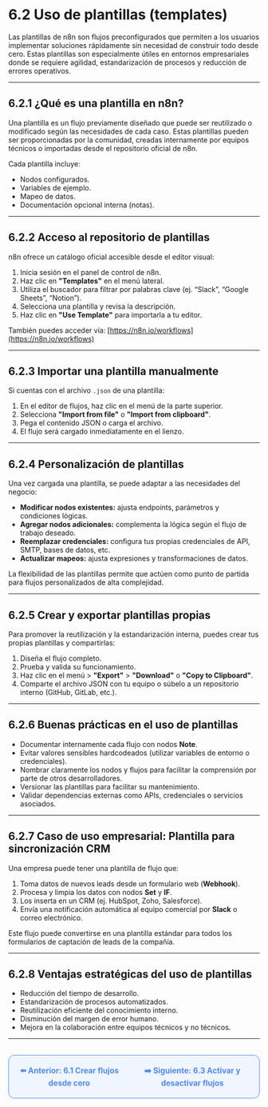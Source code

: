 # 6.2 Uso de plantillas (templates)

Las plantillas de n8n son flujos preconfigurados que permiten a los usuarios implementar soluciones rápidamente sin necesidad de construir todo desde cero. Estas plantillas son especialmente útiles en entornos empresariales donde se requiere agilidad, estandarización de procesos y reducción de errores operativos.

---

## 6.2.1 ¿Qué es una plantilla en n8n?

Una plantilla es un flujo previamente diseñado que puede ser reutilizado o modificado según las necesidades de cada caso. Estas plantillas pueden ser proporcionadas por la comunidad, creadas internamente por equipos técnicos o importadas desde el repositorio oficial de n8n.

Cada plantilla incluye:

- Nodos configurados.
- Variables de ejemplo.
- Mapeo de datos.
- Documentación opcional interna (notas).

---

## 6.2.2 Acceso al repositorio de plantillas

n8n ofrece un catálogo oficial accesible desde el editor visual:

1. Inicia sesión en el panel de control de n8n.
2. Haz clic en **"Templates"** en el menú lateral.
3. Utiliza el buscador para filtrar por palabras clave (ej. “Slack”, “Google Sheets”, “Notion”).
4. Selecciona una plantilla y revisa la descripción.
5. Haz clic en **"Use Template"** para importarla a tu editor.

También puedes acceder vía: [https://n8n.io/workflows](https://n8n.io/workflows)

---

## 6.2.3 Importar una plantilla manualmente

Si cuentas con el archivo `.json` de una plantilla:

1. En el editor de flujos, haz clic en el menú de la parte superior.
2. Selecciona **"Import from file"** o **"Import from clipboard"**.
3. Pega el contenido JSON o carga el archivo.
4. El flujo será cargado inmediatamente en el lienzo.

---

## 6.2.4 Personalización de plantillas

Una vez cargada una plantilla, se puede adaptar a las necesidades del negocio:

- **Modificar nodos existentes:** ajusta endpoints, parámetros y condiciones lógicas.
- **Agregar nodos adicionales:** complementa la lógica según el flujo de trabajo deseado.
- **Reemplazar credenciales:** configura tus propias credenciales de API, SMTP, bases de datos, etc.
- **Actualizar mapeos:** ajusta expresiones y transformaciones de datos.

La flexibilidad de las plantillas permite que actúen como punto de partida para flujos personalizados de alta complejidad.

---

## 6.2.5 Crear y exportar plantillas propias

Para promover la reutilización y la estandarización interna, puedes crear tus propias plantillas y compartirlas:

1. Diseña el flujo completo.
2. Prueba y valida su funcionamiento.
3. Haz clic en el menú > **"Export"** > **"Download"** o **"Copy to Clipboard"**.
4. Comparte el archivo JSON con tu equipo o súbelo a un repositorio interno (GitHub, GitLab, etc.).

---

## 6.2.6 Buenas prácticas en el uso de plantillas

- Documentar internamente cada flujo con nodos **Note**.
- Evitar valores sensibles hardcodeados (utilizar variables de entorno o credenciales).
- Nombrar claramente los nodos y flujos para facilitar la comprensión por parte de otros desarrolladores.
- Versionar las plantillas para facilitar su mantenimiento.
- Validar dependencias externas como APIs, credenciales o servicios asociados.

---

## 6.2.7 Caso de uso empresarial: Plantilla para sincronización CRM

Una empresa puede tener una plantilla de flujo que:

1. Toma datos de nuevos leads desde un formulario web (**Webhook**).
2. Procesa y limpia los datos con nodos **Set** y **IF**.
3. Los inserta en un CRM (ej. HubSpot, Zoho, Salesforce).
4. Envía una notificación automática al equipo comercial por **Slack** o correo electrónico.

Este flujo puede convertirse en una plantilla estándar para todos los formularios de captación de leads de la compañía.

---

## 6.2.8 Ventajas estratégicas del uso de plantillas

- Reducción del tiempo de desarrollo.
- Estandarización de procesos automatizados.
- Reutilización eficiente del conocimiento interno.
- Disminución del margen de error humano.
- Mejora en la colaboración entre equipos técnicos y no técnicos.

---

<div align="center" style="border: 1px solid #4F8AFA; border-radius: 12px; padding: 20px; background: #f0f6ff; margin-top: 32px; display: flex; justify-content: center; gap: 32px;">
  <a href="6.1.%20Crear%20flujos%20desde%20cero.md" style="text-decoration:none; font-weight: bold; color: #4F8AFA; font-size: 1.1em;">⬅️ Anterior: 6.1 Crear flujos desde cero</a>
  <a href="6.3.%20Activar%20y%20desactivar%20flujos.md" style="text-decoration:none; font-weight: bold; color: #4F8AFA; font-size: 1.1em;">➡️ Siguiente: 6.3 Activar y desactivar flujos</a>
</div>
